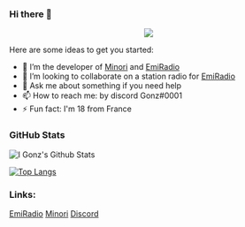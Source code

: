 ### Hi there 👋
<p align="center">
  <img src="https://cdn.discordapp.com/attachments/804065774636499006/808471283314196536/34db5b596ca3ac6d665d55332c54e92d.gif" />
</p>

Here are some ideas to get you started:

- 🔭 I’m the developer of [Minori](https://minoribot.eu/) and [EmiRadio](http://emiradio.eu/)
- 👯 I’m looking to collaborate on a station radio for [EmiRadio](http://emiradio.eu/)
- 💬 Ask me about something if you need help
- 📫 How to reach me: by discord Gonz#0001
- ⚡ Fun fact: I'm 18 from France


### GitHub Stats


![I Gonz's Github Stats](https://github-readme-stats.vercel.app/api?username=gonzyui&show_icons=true&theme=great-gatsby)

[![Top Langs](https://github-readme-stats.vercel.app/api/top-langs/?username=gonzyui&layout=compact&show_icons=true&theme=great-gatsby)](https://github.com/gonzyui)



### Links:
[EmiRadio](https://www.emiradio.eu/)
[Minori](https://minoribot.eu/)
[Discord](https://discord.bio/p/gonzyui)
